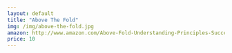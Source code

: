 ```yaml
---
layout: default
title: "Above The Fold"
img: /img/above-the-fold.jpg
amazon: http://www.amazon.com/Above-Fold-Understanding-Principles-Successful/dp/144030842X
price: 10
---
```


 